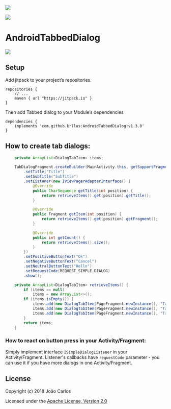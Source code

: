 <a href="https://opensource.org/licenses/Apache-2.0" target="_blank"><img src="https://img.shields.io/badge/License-Apache_v2.0-blue.svg?style=flat"/></a>

[![](https://jitpack.io/v/krllus/AndroidTabbedDialog.svg)](https://jitpack.io/#krllus/AndroidTabbedDialog)

# AndroidTabbedDialog

![](https://raw.githubusercontent.com/krllus/AndroidTabbedDialog/master/screenshots/test.gif)

## Setup
Add jitpack to your project’s repositories.

```
repositories {
    // ...
    maven { url "https://jitpack.io" }
}
```

Then add Tabbed dialog to your Module’s dependencies

```
dependencies {
    implements 'com.github.krllus:AndroidTabbedDialog:v1.3.0'
}
```


## How to create tab dialogs:

```java
    private ArrayList<DialogTabItem> items;

    TabDialogFragment.createBuilder(MainActivity.this, getSupportFragmentManager())
        .setTitle("Title")
        .setSubTitle("SubTitle")
        .setListener(new IViewPagerAdapterInterface() {
            @Override
            public CharSequence getTitle(int position) {
                return retrieveItems().get(position).getTitle();
            }

            @Override
            public Fragment getItem(int position) {
                return retrieveItems().get(position).getFragment();
            }

            @Override
            public int getCount() {
                return retrieveItems().size();
            }
        })
        .setPositiveButtonText("Ok")
        .setNegativeButtonText("Cancel")
        .setNeutralButtonText("Hello")
        .setRequestCode(REQUEST_SIMPLE_DIALOG)
        .show();

    private ArrayList<DialogTabItem> retrieveItems() {
        if (items == null)
            items = new ArrayList<>();
        if (items.isEmpty()) {
            items.add(new DialogTabItem(PageFragment.newInstance(), "Tab 01"));
            items.add(new DialogTabItem(PageFragment.newInstance(), "Tab 02"));
            items.add(new DialogTabItem(PageFragment.newInstance(), "Tab 03"));
        }
        return items;
    }
```

### How to react on button press in your Activity/Fragment:
Simply implement interface `ISimpleDialogListener` in your Activity/Fragment. Listener's callbacks have `requestCode` parameter - you can use it if you have more dialogs in one Activity/Fragment.

## License
Copyright (c) 2018 João Carlos

Licensed under the [Apache License, Version 2.0](http://www.apache.org/licenses/LICENSE-2.0.html)
